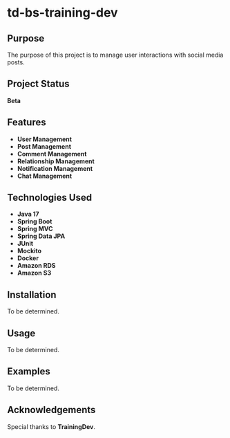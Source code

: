 # td-bs-training-dev

## Purpose
The purpose of this project is to manage user interactions with social media posts.

## Project Status
**Beta**

## Features
- **User Management**
- **Post Management**
- **Comment Management**
- **Relationship Management**
- **Notification Management**
- **Chat Management**

## Technologies Used
- **Java 17**
- **Spring Boot**
- **Spring MVC**
- **Spring Data JPA**
- **JUnit**
- **Mockito**
- **Docker**
- **Amazon RDS**
- **Amazon S3**

## Installation
To be determined.

## Usage
To be determined.

## Examples
To be determined.

## Acknowledgements
Special thanks to **TrainingDev**.
